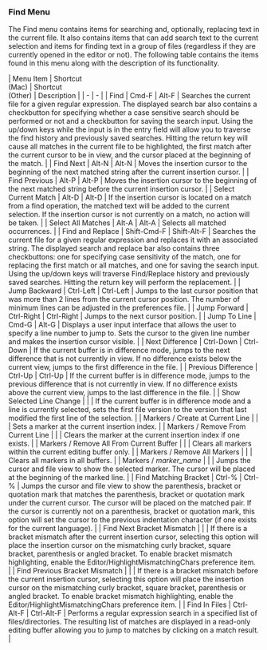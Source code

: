 ### Find Menu

The Find menu contains items for searching and, optionally, replacing text in the current file.  It also contains items that can add search text to the current selection and items for finding text in a group of files (regardless if they are currently opened in the editor or not).  The following table contains the items found in this menu along with the description of its functionality.

| Menu Item | Shortcut<br>(Mac) | Shortcut<br>(Other) | Description |
| - | - |
| Find | Cmd-F | Alt-F | Searches the current file for a given regular expression.  The displayed search bar also contains a checkbutton for specifying whether a case sensitive search should be performed or not and a checkbutton for saving the search input.  Using the up/down keys while the input is in the entry field will allow you to traverse the find history and previously saved searches.  Hitting the return key will cause all matches in the current file to be highlighted, the first match after the current cursor to be in view, and the cursor placed at the  beginning of the match. |
| Find Next | Alt-N | Alt-N | Moves the insertion cursor to the beginning of the next matched string after the current insertion cursor. |
| Find Previous | Alt-P | Alt-P | Moves the insertion cursor to the beginning of the next matched string before the current insertion cursor. |
| Select Current Match | Alt-D | Alt-D | If the insertion cursor is located on a match from a find operation, the matched text will be added to the current selection. If the insertion cursor is not currently on a match, no action will be taken. |
| Select All Matches | Alt-A | Alt-A | Selects all matched occurrences. |
| Find and Replace | Shift-Cmd-F | Shift-Alt-F | Searches the current file for a given regular expression and replaces it with an associated string.  The displayed search and replace bar also contains three checkbuttons:  one for specifying case sensitivity of the match, one for replacing the first match or all matches, and one for saving the search input.  Using the up/down keys will traverse Find/Replace history and previously saved searches.  Hitting the return key will perform the replacement. |
| Jump Backward | Ctrl-Left | Ctrl-Left | Jumps to the last cursor position that was more than 2 lines from the current cursor position.  The number of minimum lines can be adjusted in the preferences file. |
| Jump Forward | Ctrl-Right | Ctrl-Right | Jumps to the next cursor position. |
| Jump To Line | Cmd-G | Alt-G | Displays a user input interface that allows the user to specify a line number to jump to.  Sets the cursor to the given line number and makes the insertion cursor visible. |
| Next Difference | Ctrl-Down | Ctrl-Down | If the current buffer is in difference mode, jumps to the next difference that is not currently in view.  If no difference exists below the current view, jumps to the first difference in the file. |
| Previous Difference | Ctrl-Up | Ctrl-Up | If the current buffer is in difference mode, jumps to the previous difference that is not currently in view.  If no difference exists above the current view, jumps to the last difference in the file. |
| Show Selected Line Change | | | If the current buffer is in difference mode and a line is currently selected, sets the first file version to the version that last modified the first line of the selection. |
| Markers / Create at Current Line | | | Sets a marker at the current insertion index. |
| Markers / Remove From Current Line | | | Clears the marker at the current insertion index if one exists. |
| Markers / Remove All From Current Buffer | | | Clears all markers within the current editing buffer only. |
| Markers / Remove All Markers | | | Clears all markers in all buffers. |
| Markers / _marker\_name_ | | | Jumps the cursor and file view to show the selected marker.  The cursor will be placed at the beginning of the marked line. |
| Find Matching Bracket | Ctrl-% | Ctrl-% | Jumps the cursor and file view to show the parenthesis, bracket or quotation mark that matches the parenthesis, bracket or quotation mark under the current cursor.  The cursor will be placed on the matched pair.  If the cursor is currently not on a parenthesis, bracket or quotation mark, this option will set the cursor to the previous indentation character (if one exists for the current language). |
| Find Next Bracket Mismatch | | | If there is a bracket mismatch after the current insertion cursor, selecting this option will place the insertion cursor on the mismatching curly bracket, square bracket, parenthesis or angled bracket. To enable bracket mismatch highlighting, enable the Editor/HighlightMismatchingChars preference item. |
| Find Previous Bracket Mismatch | | | If there is a bracket mismatch before the current insertion cursor, selecting this option will place the insertion cursor on the mismatching curly bracket, square bracket, parenthesis or angled bracket. To enable bracket mismatch highlighting, enable the Editor/HighlightMismatchingChars preference item. |
| Find In Files | Ctrl-Alt-F | Ctrl-Alt-F | Performs a regular expression search in a specified list of files/directories. The resulting list of matches are displayed in a read-only editing buffer allowing you to jump to matches by clicking on a match result. |